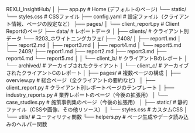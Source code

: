 REXLI_InsightHub/
│
├── app.py  # Home (デフォルトのページ)
└── static/
    └── styles.css  # CSSファイル
├── config.yaml               # 設定ファイル（クライアント情報、ページの設定など）
├── pages/
│   └── client_report.py  # Client Reportのページ
├── data/                     # レポートデータ
│   ├── clients/              # クライアント別データ
                └── R203_ホワイトニングカフェ/
                    ├── 2408/
                    │   ├── report1.md
                    │   ├── report2.md
                    │   ├── report3.md
                    │   ├── report4.md
                    │   └── report5.md
                    └── 2409/
                        ├── report1.md
                        ├── report2.md
                        ├── report3.md
                        ├── report4.md
                        └── report5.md
│   │   └── client_b/         # クライアントBのレポート
│   └── archived/             # アーカイブされたクライアント
│       └── client_c/         # アーカイブされたクライアントCのレポート
│
├── pages/                    # 複数ページの構成
│   ├── overview.py           # 総合ページ（全クライアントの要約など）
│   ├── client_report.py      # クライアント別レポートページのテンプレート
│   ├── industry_reports.py   # 業界レポートのページ（今後の拡張用）
│   └── case_studies.py       # 施策事例集のページ（今後の拡張用）
│
├── static/                   # 静的ファイル（CSSや画像、その他リソース）
│   └── styles.css            # カスタムCSS
│
└── utils/                    # ユーティリティ関数
    └── helpers.py            # ページ生成やデータ読み込みのヘルパー関数
